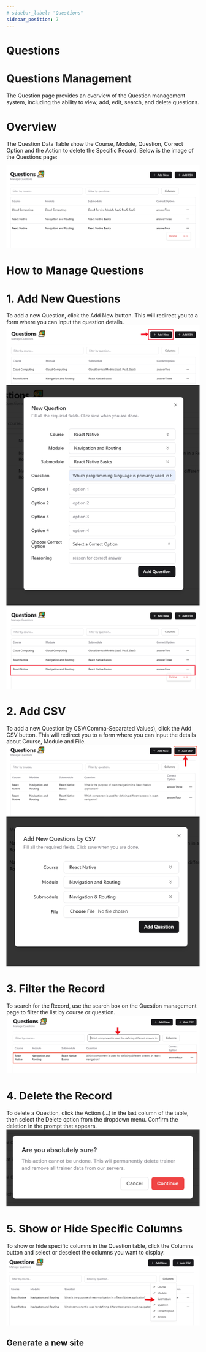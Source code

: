 ```yaml
---
# sidebar_label: "Questions"
sidebar_position: 7
---
```


<link rel="stylesheet" href="path/to/custom.css"/>

# Questions

<h1 class="font-light mt-5">Questions Management</h1>
<div class="mt-5">The Question page provides an overview of the Question management system, including the ability to view, add, edit, search, and delete questions.</div>

<h1 class="font-bold mt-5">Overview</h1>
<div class="mt-5">The Question Data Table show the Course, Module, Question, Correct Option and the Action to delete the Specific Record. Below is the image of the Questions page:</div>

<img src="https://github.com/aisaanwar62/Docusaurus-document/blob/main/static/img/questions.png?raw=true
" class="w-auto h-auto my-8 border shadow-md"/>

<h1 class="font-bold">How to Manage Questions</h1>

<h1 class="font-semibold mt-3">1.  Add New Questions</h1>
<div class="mt-5">To add a new Question, click the Add New button. This will redirect you to a form where you can input the question details.</div>
<img src="https://github.com/aisaanwar62/Docusaurus-document/blob/main/static/img/admin-before-add-new-question.png?raw=true
" class="w-auto h-auto my-8 border shadow-md"/>
<img src="https://github.com/aisaanwar62/Docusaurus-document/blob/main/static/img/addquestion.png?raw=true
" class="w-auto h-auto my-8 border shadow-md"/>
<img src="https://github.com/aisaanwar62/Docusaurus-document/blob/main/static/img/admin-after-add-question.png?raw=true
" class="w-auto h-auto my-8 border shadow-md"/>

<h1 class="font-semibold mt-3">2. Add CSV</h1>
<div class="mt-5">To add a new Question by CSV(Comma-Separated Values), click the Add CSV button. This will redirect you to a form where you can input the details about Course, Module and File.</div>
<img src="https://github.com/aisaanwar62/Docusaurus-document/blob/main/static/img/admin-before-add-new-csv.png?raw=true
" class="w-auto h-auto my-8 border shadow-md"/>
<img src="https://github.com/aisaanwar62/Docusaurus-document/blob/main/static/img/add-question-csv.png?raw=true
" class="w-auto h-auto my-8 border shadow-md"/>

<h1 class="font-semibold mt-3">3. Filter the Record</h1>
<div class="mt-5">To search for the Record, use the search box on the Question management page to filter the list by course or question.</div>
<img src="https://github.com/aisaanwar62/Docusaurus-document/blob/main/static/img/admin-filter-question.png?raw=true
" class="w-auto h-auto my-8 border shadow-md"/>

<h1 class="font-semibold mt-3">4. Delete the Record</h1>
<div class="mt-5">To delete a Question, click the Action (...) in the last column of the table, then select the Delete option from the dropdown menu. Confirm the deletion in the prompt that appears.</div>
<img src="https://github.com/aisaanwar62/Docusaurus-document/blob/main/static/img/questiondeletion.png?raw=true
" class="w-auto h-auto my-8 border shadow-md"/>

<h1 class="font-semibold mt-3">5. Show or Hide Specific Columns</h1>
<div class="mt-5">To show or hide specific columns in the Question table, click the Columns button and select or deselect the columns you want to display.</div>
<img src="https://github.com/aisaanwar62/Docusaurus-document/blob/main/static/img/question-columns.png?raw=true
" class="w-auto h-auto my-8 border shadow-md"/>

## Generate a new site
